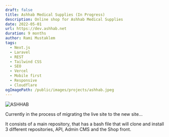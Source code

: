 ```yaml
---
draft: false
title: Ashhab Medical Supplies (In Progress)
description: Online shop for Ashhab Medical Supplies
date: 2022-05-01
url: https://dev.ashhab.net
duration: 9 months
author: Rami Mustaklem
tags:
  - Next.js
  - Laravel
  - REST
  - Tailwind CSS
  - SEO
  - Vercel
  - Mobile first
  - Responsive
  - Cloudflare
ogImagePath: /public/images/projects/ashhab.jpeg
---
```


![ASHHAB](/public/images/projects/ashhab.jpeg)

Currently in the process of migrating the live site to the new site...

It consists of a main repository, that has a bash file that will clone and install 3 different repositories, API, Admin CMS and the Shop front.
